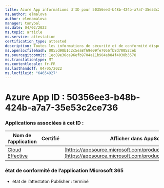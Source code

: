 ```yaml
---
title: Azure App informations d’ID pour 50356ee3-b48b-424b-a7a7-35e53c2ce736
ms.author: elmalova
author: elenamalova
manager: tonybal
ms.date: 04/02/2022
ms.topic: article
ms.service: attestation
certification_type: attested
description: Toutes les informations de sécurité et de conformité disponibles pour 50356ee3-b48b-424b-a7a7-35e53c2ce736.
ms.openlocfilehash: 0055d98b1c2c5ea8f69e09fe7066fb8d70052ceb
ms.sourcegitcommit: 1ec89e36ca96efb9704a11b904ab84f4030b3578
ms.translationtype: MT
ms.contentlocale: fr-FR
ms.lasthandoff: 04/05/2022
ms.locfileid: "64654927"
---
```

# <a name="azure-app-id-50356ee3-b48b-424b-a7a7-35e53c2ce736"></a>Azure App ID : 50356ee3-b48b-424b-a7a7-35e53c2ce736


### <a name="apps-associated-with-this-id"></a>Applications associées à cet ID :
| **Nom de l’application** | **Certifié** | **Afficher dans AppSource** |
|--------------|---------------|-----------------------|
| [Cloud Effective](../forward/WA200002408.md) |  | [https://appsource.microsoft.com/product/office/WA200002408](https://appsource.microsoft.com/product/office/WA200002408) |

### <a name="microsoft-365-app-compliance-status"></a>état de conformité de l’application Microsoft 365
- état de l’attestaton Publisher : terminé
